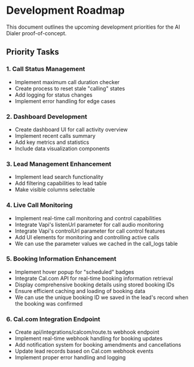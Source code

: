 # Development Roadmap

This document outlines the upcoming development priorities for the AI Dialer proof-of-concept.

## Priority Tasks

### 1. Call Status Management
- Implement maximum call duration checker
- Create process to reset stale "calling" states
- Add logging for status changes
- Implement error handling for edge cases

### 2. Dashboard Development
- Create dashboard UI for call activity overview
- Implement recent calls summary
- Add key metrics and statistics
- Include data visualization components

### 3. Lead Management Enhancement
- Implement lead search functionality
- Add filtering capabilities to lead table
- Make visible columns selectable

### 4. Live Call Monitoring
- Implement real-time call monitoring and control capabilities
- Integrate Vapi's listenUrl parameter for call audio monitoring
- Integrate Vapi's controlUrl parameter for call control features
- Add UI elements for monitoring and controlling active calls
- We can use the parameter values we cached in the call_logs table

### 5. Booking Information Enhancement
- Implement hover popup for "scheduled" badges
- Integrate Cal.com API for real-time booking information retrieval
- Display comprehensive booking details using stored booking IDs
- Ensure efficient caching and loading of booking data
- We can use the unique booking ID we saved in the lead's record when the booking was confirmed

### 6. Cal.com Integration Endpoint
- Create api/integrations/calcom/route.ts webhook endpoint
- Implement real-time webhook handling for booking updates
- Add notification system for booking amendments and cancellations
- Update lead records based on Cal.com webhook events
- Implement proper error handling and logging
